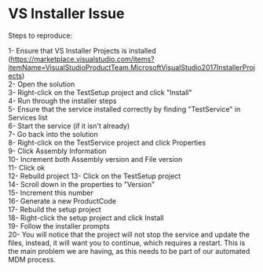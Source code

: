 # VS Installer Issue
Steps to reproduce:

1- Ensure that VS Installer Projects is installed (https://marketplace.visualstudio.com/items?itemName=VisualStudioProductTeam.MicrosoftVisualStudio2017InstallerProjects)  
2- Open the solution  
3- Right-click on the TestSetup project and click "Install"  
4- Run through the installer steps  
5- Ensure that the service installed correctly by finding "TestService" in Services list  
6- Start the service (if it isn't already)  
7- Go back into the solution  
8- Right-click on the TestService project and click Properties  
9- Click Assembly Information  
10- Increment both Assembly version and File version  
11- Click ok  
12- Rebuild project 
13- Click on the TestSetup project  
14- Scroll down in the properties to "Version"  
15- Increment this number  
16- Generate a new ProductCode  
17- Rebuild the setup project  
18- Right-click the setup project and click Install  
19- Follow the installer prompts  
20- You will notice that the project will not stop the service and update the files, instead, it will want you to continue, which requires a restart. This is the main problem we are having, as this needs to be part of our automated MDM process.   

